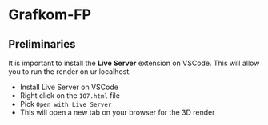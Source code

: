 # Grafkom-FP

## Preliminaries
It is important to install the **Live Server** extension on VSCode. This will allow you to run the render on ur localhost.
- Install Live Server on VSCode
- Right click on the `107.html` file
- Pick `Open with Live Server`
- This will open a new tab on your browser for the 3D render
